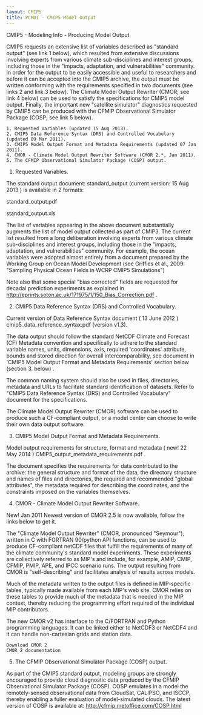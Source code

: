 ```yaml
---
layout: CMIP5
title: PCMDI - CMIP5 Model Output
---
```

CMIP5 - Modeling Info - Producing Model Output


CMIP5 requests an extensive list of variables described as "standard output" (see link 1 below), which resulted from extensive discussions involving experts from various climate sub-disciplines and interest groups, including those in the "impacts, adaptation, and vulnerabilities" community. In order for the output to be easily accessible and useful to researchers and before it can be accepted into the CMIP5 archive, the output must be written conforming with the requirements specified in two documents (see links 2 and link 3 below). The Climate Model Output Rewriter (CMOR; see link 4 below) can be used to satisfy the specifications for CMIP5 model output. Finally, the important new "satellite simulator" diagnostics requested by CMIP5 can be produced with the CFMIP Observational Simulator Package (COSP; see link 5 below).

    1. Requested Variables (updated 15 Aug 2013).
    2. CMIP5 Data Reference Syntax (DRS) and Controlled Vocabulary (updated 09 Mar 2011).
    3. CMIP5 Model Output Format and Metadata Requirements (updated 07 Jan 2011).
    4. CMOR - Climate Model Output Rewriter Software (CMOR 2.*, Jan 2011).
    5. The CFMIP Observational Simulator Package (COSP) output.



1. Requested Variables.

 

 

The standard output document: standard_output (current version: 15 Aug 2013 ) is available in 2 formats:

standard_output.pdf

standard_output.xls


The list of variables appearing in the above document substantially augments the list of model output collected as part of CMIP3. The current list resulted from a long deliberation involving experts from various climate sub-disciplines and interest groups, including those in the "impacts, adaptation, and vulnerabilities" community. For example, the ocean variables were adopted almost entirely from a document prepared by the Working Group on Ocean Model Development (see Griffies et al., 2009: "Sampling Physical Ocean Fields in WCRP CMIP5 Simulations")

Note also that some special "bias corrected" fields are requested for decadal prediction experiments as explained in http://eprints.soton.ac.uk/171975/1/150_Bias_Correction.pdf .


2. CMIP5 Data Reference Syntax (DRS) and Controlled Vocabulary.

 

Current version of Data Reference Syntax document ( 13 June 2012 ) cmip5_data_reference_syntax.pdf (version v1.3).



The data output should follow the standard NetCDF Climate and Forecast (CF) Metadata convention and specifically to adhere to the standard variable names, units, dimensions, axis, required 'coordinates' attribute, bounds and stored direction for overall intercomparability, see document in 'CMIP5 Model Output Format and Metadata Requirements' section below (section 3. below) .

The common naming system should also be used in files, directories, metadata and URLs to facilitate standard identification of datasets. Refer to "CMIP5 Data Reference Syntax (DRS) and Controlled Vocabulary" document for the specifications.

The Climate Model Output Rewriter (CMOR) software can be used to produce such a CF-compliant output, or a model center can choose to write their own data output software.


3. CMIP5 Model Output Format and Metadata Requirements.

 

Model output requirements for structure, format and metadata ( new! 22 May 2014 ) CMIP5_output_metadata_requirements.pdf .

 

The document specifies the requirements for data contributed to the archive: the general structure and format of the data, the directory structure and names of files and directories, the required and recommended "global attributes", the metadata required for describing the coordinates, and the constraints imposed on the variables themselves.

 

4. CMOR - Climate Model Output Rewriter Software.

 

New! Jan 2011 Newest version of CMOR 2.5 is now available, follow the links below to get it.

The "Climate Model Output Rewriter" (CMOR, pronounced "Seymour"), written in C with FORTRAN 90/python API functions, can be used to produce CF-compliant netCDF files that fulfill the requirements of many of the climate community's standard model experiments. These experiments are collectively referred to as MIP's and include, for example, AMIP, CMIP, CFMIP, PMIP, APE, and IPCC scenario runs. The output resulting from CMOR is "self-describing" and facilitates analysis of results across models.

Much of the metadata written to the output files is defined in MIP-specific tables, typically made available from each MIP's web site. CMOR relies on these tables to provide much of the metadata that is needed in the MIP context, thereby reducing the programming effort required of the individual MIP contributors.

The new CMOR v2 has interface to the C/FORTRAN and Python programming languages. It can be linked either to NetCDF3 or NetCDF4 and it can handle non-cartesian grids and station data.

    Download CMOR 2
    CMOR 2 documentation




5. The CFMIP Observational Simulator Package (COSP) output.

As part of the CMIP5 standard output, modeling groups are strongly encouraged to provide cloud diagnostic data produced by the CFMIP Observational Simulator Package (COSP). COSP emulates in a model the remotely-sensed observational data from CloudSat, CALIPSO, and ISCCP, thereby enabling a fuller evaluation of model-simulated clouds. The latest version of COSP is available at: http://cfmip.metoffice.com/COSP.html
